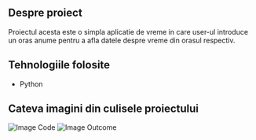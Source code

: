 ## Despre proiect
Proiectul acesta este o simpla aplicatie de vreme in care user-ul introduce un oras anume pentru a afla datele despre vreme din orasul respectiv.

## Tehnologiile folosite
* Python

## Cateva imagini din culisele proiectului
![Image Code](photoRepository/BackEnd1.png)
![Image Outcome](photoRepository/BackEnd1.png)
